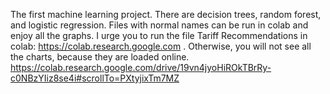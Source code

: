 The first machine learning project. There are decision trees, random forest, and logistic regression.
Files with normal names can be run in colab and enjoy all the graphs. I urge you to run the file Tariff Recommendations in colab: https://colab.research.google.com . Otherwise, you will not see all the charts, because they are loaded online.
https://colab.research.google.com/drive/19vn4jyoHiROkTBrRy-c0NBzYIiz8se4i#scrollTo=PXtyjixTm7MZ
